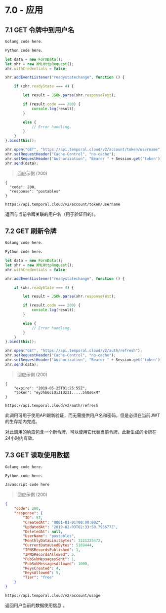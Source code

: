 # 7.0 - 应用

## 7.1 GET 令牌中到用户名

```go
Golang code here.
```

```python
Python code here.
```

```javascript
let data = new FormData();
let xhr = new XMLHttpRequest();
xhr.withCredentials = false;

xhr.addEventListener("readystatechange", function () {

    if (xhr.readyState === 4) {

        let result = JSON.parse(xhr.responseText);

        if (result.code === 200) {
            console.log(result);
        }

        else {
            // Error handling.
        }
    }
}.bind(this));

xhr.open("GET", "https://api.temporal.cloud/v2/account/token/username");
xhr.setRequestHeader("Cache-Control", "no-cache");
xhr.setRequestHeader("Authorization", "Bearer " + Session.get('token'));
xhr.send(data);
```

> 回应示例 (200)

```
{
  "code": 200,
  "response": "postables"
}
```

`https://api.temporal.cloud/v2/account/token/username`

返回与当前令牌关联的用户名（用于验证目的）。

## 7.2 GET 刷新令牌

```go
Golang code here.
```

```python
Python code here.
```

```javascript
let data = new FormData();
let xhr = new XMLHttpRequest();
xhr.withCredentials = false;

xhr.addEventListener("readystatechange", function () {

    if (xhr.readyState === 4) {

        let result = JSON.parse(xhr.responseText);

        if (result.code === 200) {
            console.log(result);
        }

        else {
            // Error handling.
        }
    }
}.bind(this));

xhr.open("GET", "https://api.temporal.cloud/v2/auth/refresh");
xhr.setRequestHeader("Cache-Control", "no-cache");
xhr.setRequestHeader("Authorization", "Bearer " + Session.get('token'));
xhr.send(data);
```

> 回应示例 (200)

```
{
    "expire": "2019-05-25T01:25:55Z",
    "token": "eyJhbGciOiJIUzI1.....5h0s6xM"
}
```

`https://api.temporal.cloud/v2/auth/refresh`

此调用可用于使用API跟新验证，而无需提供用户名和密码，但是必须在当前JWT的生存期内完成。

对此调用的响应包含一个新令牌，可以使用它代替当前令牌。此新生成的令牌在24小时内有效。

## 7.3 GET 读取使用数据

```go
Golang code here.
```

```python
Python code here.
```

```javascript
Javascript code here
```

> 回应示例 (200)

```json
{
    "code": 200,
    "response": {
        "ID": 57,
        "CreatedAt": "0001-01-01T00:00:00Z",
        "UpdatedAt": "2019-02-03T02:33:50.796677Z",
        "DeletedAt": null,
        "UserName": "postables",
        "MonthlyDataLimitBytes": 3221225472,
        "CurrentDataUsedBytes": 5169444,
        "IPNSRecordsPublished": 1,
        "IPNSRecordsAllowed": 5,
        "PubSubMessagesSent": 1,
        "PubSubMessagesAllowed": 1000,
        "KeysCreated": 4,
        "KeysAllowed": 5,
        "Tier": "free"
    }
}
```

`https://api.temporal.cloud/v2/account/usage`

返回用户当前的数据使用信息 。
